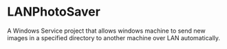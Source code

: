# LANPhotoSaver
A Windows Service project that allows windows machine to send new images in a specified directory to another machine over LAN automatically.
